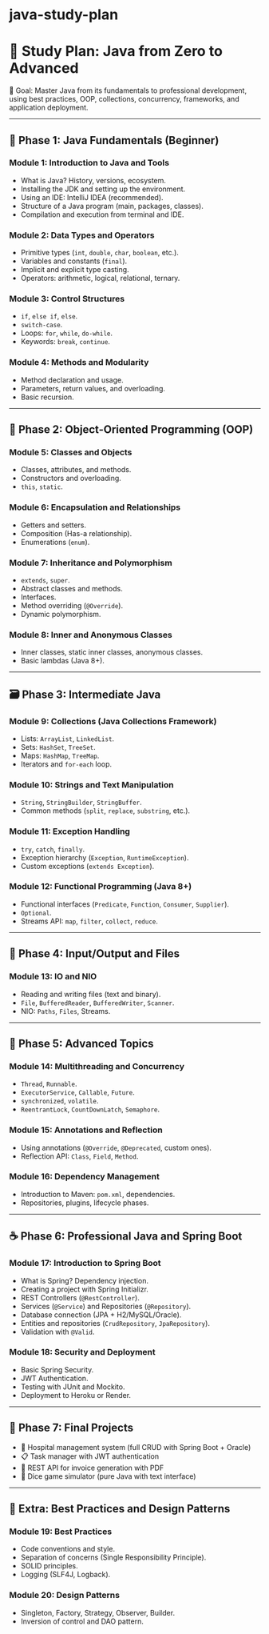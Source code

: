 # java-study-plan


# 🧭 Study Plan: Java from Zero to Advanced

🎯 Goal:
Master Java from its fundamentals to professional development, using best practices, OOP, collections, concurrency, frameworks, and application deployment.

---

## 🔰 Phase 1: Java Fundamentals (Beginner)

### Module 1: Introduction to Java and Tools
- What is Java? History, versions, ecosystem.
- Installing the JDK and setting up the environment.
- Using an IDE: IntelliJ IDEA (recommended).
- Structure of a Java program (main, packages, classes).
- Compilation and execution from terminal and IDE.

### Module 2: Data Types and Operators
- Primitive types (`int`, `double`, `char`, `boolean`, etc.).
- Variables and constants (`final`).
- Implicit and explicit type casting.
- Operators: arithmetic, logical, relational, ternary.

### Module 3: Control Structures
- `if`, `else if`, `else`.
- `switch-case`.
- Loops: `for`, `while`, `do-while`.
- Keywords: `break`, `continue`.

### Module 4: Methods and Modularity
- Method declaration and usage.
- Parameters, return values, and overloading.
- Basic recursion.

---

## 🧱 Phase 2: Object-Oriented Programming (OOP)

### Module 5: Classes and Objects
- Classes, attributes, and methods.
- Constructors and overloading.
- `this`, `static`.

### Module 6: Encapsulation and Relationships
- Getters and setters.
- Composition (Has-a relationship).
- Enumerations (`enum`).

### Module 7: Inheritance and Polymorphism
- `extends`, `super`.
- Abstract classes and methods.
- Interfaces.
- Method overriding (`@Override`).
- Dynamic polymorphism.

### Module 8: Inner and Anonymous Classes
- Inner classes, static inner classes, anonymous classes.
- Basic lambdas (Java 8+).

---

## 🗃️ Phase 3: Intermediate Java

### Module 9: Collections (Java Collections Framework)
- Lists: `ArrayList`, `LinkedList`.
- Sets: `HashSet`, `TreeSet`.
- Maps: `HashMap`, `TreeMap`.
- Iterators and `for-each` loop.

### Module 10: Strings and Text Manipulation
- `String`, `StringBuilder`, `StringBuffer`.
- Common methods (`split`, `replace`, `substring`, etc.).

### Module 11: Exception Handling
- `try`, `catch`, `finally`.
- Exception hierarchy (`Exception`, `RuntimeException`).
- Custom exceptions (`extends Exception`).

### Module 12: Functional Programming (Java 8+)
- Functional interfaces (`Predicate`, `Function`, `Consumer`, `Supplier`).
- `Optional`.
- Streams API: `map`, `filter`, `collect`, `reduce`.

---

## 💾 Phase 4: Input/Output and Files

### Module 13: IO and NIO
- Reading and writing files (text and binary).
- `File`, `BufferedReader`, `BufferedWriter`, `Scanner`.
- NIO: `Paths`, `Files`, Streams.

---

## 🧠 Phase 5: Advanced Topics

### Module 14: Multithreading and Concurrency
- `Thread`, `Runnable`.
- `ExecutorService`, `Callable`, `Future`.
- `synchronized`, `volatile`.
- `ReentrantLock`, `CountDownLatch`, `Semaphore`.

### Module 15: Annotations and Reflection
- Using annotations (`@Override`, `@Deprecated`, custom ones).
- Reflection API: `Class`, `Field`, `Method`.

### Module 16: Dependency Management
- Introduction to Maven: `pom.xml`, dependencies.
- Repositories, plugins, lifecycle phases.

---

## ☕ Phase 6: Professional Java and Spring Boot

### Module 17: Introduction to Spring Boot
- What is Spring? Dependency injection.
- Creating a project with Spring Initializr.
- REST Controllers (`@RestController`).
- Services (`@Service`) and Repositories (`@Repository`).
- Database connection (JPA + H2/MySQL/Oracle).
- Entities and repositories (`CrudRepository`, `JpaRepository`).
- Validation with `@Valid`.

### Module 18: Security and Deployment
- Basic Spring Security.
- JWT Authentication.
- Testing with JUnit and Mockito.
- Deployment to Heroku or Render.

---

## 🧪 Phase 7: Final Projects
- 🏥 Hospital management system (full CRUD with Spring Boot + Oracle)
- 📋 Task manager with JWT authentication
- 🧾 REST API for invoice generation with PDF
- 🎲 Dice game simulator (pure Java with text interface)

---

## 🧭 Extra: Best Practices and Design Patterns

### Module 19: Best Practices
- Code conventions and style.
- Separation of concerns (Single Responsibility Principle).
- SOLID principles.
- Logging (SLF4J, Logback).

### Module 20: Design Patterns
- Singleton, Factory, Strategy, Observer, Builder.
- Inversion of control and DAO pattern.
